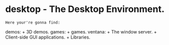 # desktop - The Desktop Environment.

    Here your're gonna find:

demos:
    + 3D demos.
games:
    + games.
ventana:
    + The window server.
    + Client-side GUI applications.
    + Libraries.







